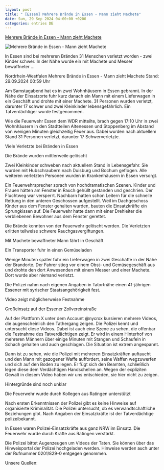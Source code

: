 ```yaml
---
layout: post
title: " [Essen] Mehrere Brände in Essen - Mann zieht Machete"
date: Sun, 29 Sep 2024 04:00:00 +0200
categories: entries DE
---
```

[Mehrere Brände in Essen - Mann zieht Machete](https://www.tagesschau.de/inland/regional/nordrheinwestfalen/verdacht-brandstiftung-verletzte-essen-100.html)

![Mehrere Brände in Essen - Mann zieht Machete](https://images.tagesschau.de/image/0ab7f08b-0896-4b4b-b2bd-f06db69560df/AAABkjqRqxU/AAABkZLhkrw/16x9-1280/essen-brand-100.jpg)

In Essen sind bei mehreren Bränden 31 Menschen verletzt worden - zwei Kinder schwer. In der Nähe wurde ein mit Machete und Messer bewaffneter ...

Nordrhein-Westfalen Mehrere Brände in Essen - Mann zieht Machete Stand: 29.09.2024 00:59 Uhr

Am Samstagabend hat es in zwei Wohnhäusern in Essen gebrannt. In der Nähe der Einsatzorte fuhr kurz danach ein Mann mit einem Lieferwagen in ein Geschäft und drohte mit einer Machete. 31 Personen wurden verletzt, darunter 17 schwer und zwei Kleinkinder lebensgefährlich. Ein Tatverdächtiger wurde festgenommen.

Wie die Feuerwehr Essen dem WDR mitteilte, brach gegen 17:10 Uhr in zwei Wohnhäusern in den Stadtteilen Altenessen und Stoppenberg im Abstand von wenigen Minuten gleichzeitig Feuer aus. Dabei wurden nach aktuellem Stand 31 Personen verletzt, darunter 17 Schwerverletzte.

Viele Verletzte bei Bränden in Essen

Die Brände wurden mittlerweile gelöscht

Zwei Kleinkinder schweben nach aktuellem Stand in Lebensgefahr. Sie wurden mit Hubschraubern nach Duisburg und Bochum geflogen. Alle weiteren verletzten Personen wurden in Krankenhäusern in Essen versorgt.

Ein Feuerwehrsprecher sprach von hochdramatischen Szenen. Kinder und Frauen hätten am Fenster in Rauch gehüllt gestanden und geschrien. Der Fluchtweg war versperrt. Nachbarn hatten schon Leitern für die schnelle Rettung in den unteren Geschossen aufgestellt. Weil im Dachgeschoss Kinder aus dem Fenster gehalten wurden, bauten die Einsatzkräfte ein Sprungkissen auf. Die Feuerwehr hatte dann mit einer Drehleiter die verbliebenen Bewohner aus dem Fenster gerettet.

Die Brände konnten von der Feuerwehr gelöscht werden. Die Verletzten erlitten teilweise schwere Rauchgasvergiftungen.

Mit Machete bewaffneter Mann fährt in Geschäft

Ein Transporter fuhr in einen Gemüseladen

Wenige Minuten später fuhr ein Lieferwagen in zwei Geschäfte in der Nähe der Brandorte. Der Fahrer stieg vor einem Obst- und Gemüsegeschäft aus und drohte den dort Anwesenden mit einem Messer und einer Machete. Dort wurde aber niemand verletzt.

Die Polizei nahm nach eigenen Angaben in Tatortnähe einen 41-jährigen Essener mit syrischer Staatsangehörigkeit fest.

Video zeigt möglicherweise Festnahme

Großeinsatz auf der Essener Zollvereinstraße

Auf der Plattform X unter dem Account @nycrox kursieren mehrere Videos, die augenscheinlich den Tathergang zeigen. Die Polizei kennt und untersucht diese Videos. Dabei ist auch eine Szene zu sehen, die offenbar die Festnahme des Tatverdächtigen zeigt. Er wird in einem Hinterhof von mehreren Männern über einige Minuten mit Stangen und Schaufeln in Schach gehalten und auch geschlagen. Die Situation ist extrem angespannt.

Dann ist zu sehen, wie die Polizei mit mehreren Einsatzkräften auftaucht und den Mann mit gezogener Waffe auffordert, seine Waffen wegzuwerfen und sich auf den Boden zu legen. Er fügt sich den Beamten, schließlich legen diese dem Verdächtigen Handschellen an. Wegen der expliziten Gewalt in diesem Video haben wir uns entschieden, sie hier nicht zu zeigen.

Hintergründe sind noch unklar

Die Feuerwehr wurde durch Kollegen aus Ratingen unterstützt

Nach ersten Erkenntnissen der Polizei gibt es keine Hinweise auf organisierte Kriminalität. Die Polizei untersucht, ob es verwandtschaftliche Beziehungen gibt. Nach Angaben der Einsatzkräfte ist der Tatverdächtige polizeibekannt.

In Essen waren Polizei-Einsatzkräfte aus ganz NRW im Einsatz. Die Feuerwehr wurde durch Kräfte aus Ratingen verstärkt.

Die Polizei bittet Augenzeugen um Videos der Taten. Sie können über das Hinweisportal der Polizei hochgeladen werden. Hinweise werden auch unter der Rufnummer 0201/829-0 entgegen genommen.

Unsere Quellen:



